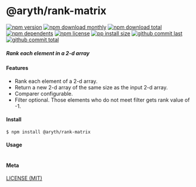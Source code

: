 # @aryth/rank-matrix

[![npm version][badge-npm-version]][url-npm]
[![npm download monthly][badge-npm-download-monthly]][url-npm]
[![npm download total][badge-npm-download-total]][url-npm]
[![npm dependents][badge-npm-dependents]][url-github]
[![npm license][badge-npm-license]][url-npm]
[![pp install size][badge-pp-install-size]][url-pp]
[![github commit last][badge-github-last-commit]][url-github]
[![github commit total][badge-github-commit-count]][url-github]

[//]: <> (Shields)
[badge-npm-version]: https://flat.badgen.net/npm/v/@aryth/rank-matrix
[badge-npm-download-monthly]: https://flat.badgen.net/npm/dm/@aryth/rank-matrix
[badge-npm-download-total]:https://flat.badgen.net/npm/dt/@aryth/rank-matrix
[badge-npm-dependents]: https://flat.badgen.net/npm/dependents/@aryth/rank-matrix
[badge-npm-license]: https://flat.badgen.net/npm/license/@aryth/rank-matrix
[badge-pp-install-size]: https://flat.badgen.net/packagephobia/install/@aryth/rank-matrix
[badge-github-last-commit]: https://flat.badgen.net/github/last-commit/hoyeungw/aryth
[badge-github-commit-count]: https://flat.badgen.net/github/commits/hoyeungw/aryth

[//]: <> (Link)
[url-npm]: https://npmjs.org/package/@aryth/rank-matrix
[url-pp]: https://packagephobia.now.sh/result?p=@aryth/rank-matrix
[url-github]: https://github.com/hoyeungw/aryth

##### Rank each element in a 2-d array

#### Features
- Rank each element of a 2-d array.
- Return a new 2-d array of the same size as the input 2-d array.
- Comparer configurable.
- Filter optional. Those elements who do not meet filter gets rank value of -1.

#### Install
```console
$ npm install @aryth/rank-matrix
```

#### Usage
```js
```

#### Meta
[LICENSE (MIT)](LICENSE)
